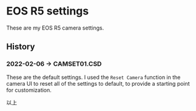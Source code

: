 # EOS R5 settings

These are my EOS R5 camera settings.

## History

### 2022-02-06 → CAMSET01.CSD

These are the default settings. I used the `Reset Camera` function in the camera UI to reset all of the settings to default, to provide a starting point for customization.

以上
